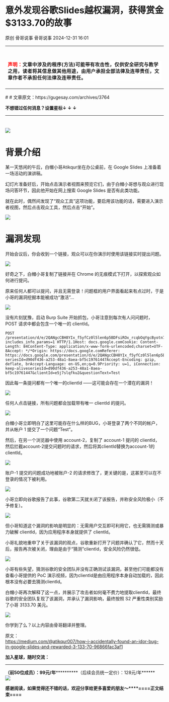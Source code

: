 #  意外发现谷歌Slides越权漏洞，获得赏金$3133.70的故事   
原创 骨哥说事  骨哥说事   2024-12-31 16:01  
  
<table><tbody><tr><td data-colwidth="557" width="557" valign="top" style="word-break: break-all;"><h1 data-selectable-paragraph="" style="white-space: normal;outline: 0px;max-width: 100%;font-family: -apple-system, system-ui, &#34;Helvetica Neue&#34;, &#34;PingFang SC&#34;, &#34;Hiragino Sans GB&#34;, &#34;Microsoft YaHei UI&#34;, &#34;Microsoft YaHei&#34;, Arial, sans-serif;letter-spacing: 0.544px;background-color: rgb(255, 255, 255);box-sizing: border-box !important;overflow-wrap: break-word !important;"><strong style="outline: 0px;max-width: 100%;box-sizing: border-box !important;overflow-wrap: break-word !important;"><span style="outline: 0px;max-width: 100%;font-size: 18px;box-sizing: border-box !important;overflow-wrap: break-word !important;"><span style="color: rgb(255, 0, 0);"><strong><span style="font-size: 15px;"><span leaf="">声明：</span></span></strong></span><span style="font-size: 15px;"></span></span></strong><span style="outline: 0px;max-width: 100%;font-size: 18px;box-sizing: border-box !important;overflow-wrap: break-word !important;"><span style="font-size: 15px;"><span leaf="">文章中涉及的程序(方法)可能带有攻击性，仅供安全研究与教学之用，读者将其信息做其他用途，由用户承担全部法律及连带责任，文章作者不承担任何法律及连带责任。</span></span></span></h1></td></tr></tbody></table>#   
# 文章原文：https://gugesay.com/archives/3764  
  
******不想错过任何消息？设置星标****↓ ↓ ↓**  
****  
#   
  
  
![](https://mmbiz.qpic.cn/sz_mmbiz_png/hZj512NN8jlbXyV4tJfwXpicwdZ2gTB6XtwoqRvbaCy3UgU1Upgn094oibelRBGyMs5GgicFKNkW1f62QPCwGwKxA/640?wx_fmt=png&from=appmsg "")  
# 背景介绍  
  
某一天悠闲的午后，白帽小哥Atikqur坐在办公桌前，在 Google Slides 上准备着一场活动的演讲稿。  
  
幻灯片准备好后，开始点击演示者视图来预览它们，由于白帽小哥想与观众进行现场问答环节，因此他开始在网上搜索 Google Slides 是否有此类功能。  
  
就在此时，偶然间发现了“观众工具”这项功能，要启用该功能的话，需要进入演示者视图，然后点击观众工具，然后点击“开始”。  
  
![](https://mmbiz.qpic.cn/sz_mmbiz_png/hZj512NN8jkw1I6Y5F8f5LYtbtic0bu4xaX23UQ53s2D3Xwk89I0rjmzt4QVJHvR4Tq1oIRPE3E6v4cHYUUXpGA/640?wx_fmt=png&from=appmsg "")  
# 漏洞发现  
  
开始会议后，你会收到一个链接，观众可以在你演示时使用该链接实时提出问题。  
  
![](https://mmbiz.qpic.cn/sz_mmbiz_png/hZj512NN8jkw1I6Y5F8f5LYtbtic0bu4xZ3MjtFqvQxVc4uQlo41IU09PW0zj6oNicYZa6SduU3SEy8UD38iaXVeQ/640?wx_fmt=png&from=appmsg "")  
  
好奇之下，白帽小哥复制了链接并在 Chrome 的无痕模式下打开，以探索观众如何进行提问。  
  
原来任何人都可以提问，并且无需登录！问题框的用户界面看起来有点过时，于是小哥的漏洞挖掘本能被成功“激活”…  
  
![](https://mmbiz.qpic.cn/sz_mmbiz_png/hZj512NN8jkw1I6Y5F8f5LYtbtic0bu4xYoT1ddicjhzXmEPUqIuiaSJVbu8MlKfzSW8DYm5hbPqvvgG19fT6k9cg/640?wx_fmt=png&from=appmsg "")  
  
没有片刻犹豫，启动 Burp Suite 开始抓包，小哥注意到每次有人问问题时，POST 请求中都会包含一个唯一的 clientId。  
```
POST /presentation/d/e/2QANgcCBH8YIx_f5yfCz0l5len6p5BDFsiROx_rcqbOqYgcByotn7pOpaS3kXb3YYffwepoOXCyzanE8ZCIw/submitquestion?includes_info_params=1 HTTP/1.1Host: docs.google.comCookie: Content-Length: 84Content-Type: application/x-www-form-urlencoded;charset=UTF-8Accept: */*Origin: https://docs.google.comReferer: https://docs.google.com/presentation/d/e/2QANgcCBH8YIx_f5yfCz0l5len6p5BDFsiROx_rcqbOqYgcByotn7pOpaS3kXb3YYffwepoOXCyzanE8ZCIw/askquestion?seriesId=d90df436-a253-48a1-8aea-bf5c19761447Accept-Encoding: gzip, deflate, brAccept-Language: en-US,en;q=0.9Priority: u=1, iConnection: keep-aliveseriesId=d90df436-a253-48a1-8aea-bf5c19761447&clientId=e5j7slqfku2&questionText=Test
```  
  
因此每一条提问都有一个唯一的clientId ——这可能会存在一个潜在的漏洞！  
  
![](https://mmbiz.qpic.cn/sz_mmbiz_png/hZj512NN8jkw1I6Y5F8f5LYtbtic0bu4x4VloiccVZy8PA6jqHuLyEWv1IJUBr3kGHnlrJwKBJVp9ibmPe6rfNn4A/640?wx_fmt=png&from=appmsg "")  
  
任何人点击链接，所有问题都会加载带有唯一 clientId 的提问。  
  
![](https://mmbiz.qpic.cn/sz_mmbiz_png/hZj512NN8jkw1I6Y5F8f5LYtbtic0bu4xIsZoILib29EpEgjd5CXsCpusLOsWBpTbgztx221HSx3vvXJ0VBCEQZg/640?wx_fmt=png&from=appmsg "")  
  
白帽小哥立即明白了这里可能存在什么样的BUG，小哥登录了两个不同的帐户，并从帐户 1 提交了一个问题“Test”。  
  
然后，在另一个浏览器中使用 account-2，复制了 account-1 提问的 clientId，然后拦截account-2提交问题时的请求，然后将其clientId替换为account-1的clientId。  
  
![](https://mmbiz.qpic.cn/sz_mmbiz_png/hZj512NN8jkw1I6Y5F8f5LYtbtic0bu4xqoEzsuPzDiaKhRjk9h4tvKHQe5wsuVCzuQvnxxEt0xnC5NuVO8Ir2FQ/640?wx_fmt=png&from=appmsg "")  
  
账户-1 提交的问题成功地被账户-2 的请求修改了，更关键的是，这甚至可以在不登录的情况下被利用。  
  
![](https://mmbiz.qpic.cn/sz_mmbiz_png/hZj512NN8jkw1I6Y5F8f5LYtbtic0bu4xN3A3llP1nIcD4nU9KVx7LtcktibG5tSE92vJdJnql1ia2lRERqGJKEPw/640?wx_fmt=png&from=appmsg "")  
  
小哥立即向谷歌报告了此事，谷歌第二天就关闭了该报告，并称安全风险极小（不予修复）。  
  
![](https://mmbiz.qpic.cn/sz_mmbiz_png/hZj512NN8jkw1I6Y5F8f5LYtbtic0bu4xWg4rGm08tVHr1tStbFuOcYe2tl0UToXM4g83uWozYSBOEBxK9rSmDA/640?wx_fmt=png&from=appmsg "")  
  
但小哥知道这个漏洞的影响是明显的：无需用户交互即可利用它，也无需猜测或暴力破解 clientId，因为应用程序本身就提供了 clientId。  
  
小哥礼貌地重申了关于该漏洞的观点，谷歌重新打开了问题并确认了它，然而十天后，报告再次被关闭，理由是由于“猜测”clientId，安全风险仍然很低。  
  
![](https://mmbiz.qpic.cn/sz_mmbiz_png/hZj512NN8jkw1I6Y5F8f5LYtbtic0bu4xJeSf51mvIYrfHpVCurQxiajlictXIJibFmiaopVqccnyjuOYqJJ4Xlz79g/640?wx_fmt=png&from=appmsg "")  
  
小哥有些失望，猜测谷歌的安全团队并没有正确测试该漏洞，甚至他们可能都没有查看小哥提供的 PoC 演示视频，因为clientId是由应用程序本身自动加载的，因此根本没有必要去猜测clientId。  
  
白帽小哥再次解释了这一点，并展示了攻击者如何毫不费力地提取clientId，最终谷歌的安全团队复现了该漏洞，并承认了漏洞影响，最终按照 S2 严重性类别奖励了小哥 3133.70 美元。  
  
![](https://mmbiz.qpic.cn/sz_mmbiz_png/hZj512NN8jkw1I6Y5F8f5LYtbtic0bu4xDcdd8bG57cmKhHAc4zzQaXQYKEwXyOs4TRNZMdgJD31zSJSxQ7Ydyw/640?wx_fmt=png&from=appmsg "")  
  
你学到了么？以上内容由骨哥翻译并整理。  
  
原文：  
https://medium.com/@atikqur007/how-i-accidentally-found-an-idor-bug-in-google-slides-and-rewarded-3-133-70-96866fac3af1  
  
**加入星球，随时交流：**  
  
****  
**（前50位成员）：99元/年************（后续会员统一定价）：128元/年******  
![](https://mmbiz.qpic.cn/sz_mmbiz_jpg/hZj512NN8jnMJtHJnShkTnh3vR3fmaqicPicANic6OEsobrpRjx5vG6mMTib1icuPmuG74h2bxC4eP6nMMzbs5QaSlw/640?wx_fmt=jpeg&from=appmsg "")  
  
**感谢阅读，如果觉得还不错的话，欢迎分享给更多喜爱的朋友～****====正文结束====**  
  
  
